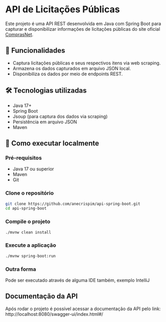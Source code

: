 # API de Licitações Públicas

Este projeto é uma API REST desenvolvida em Java com Spring Boot para capturar e disponibilizar informações de licitações públicas do site oficial [ComprasNet](http://comprasnet.gov.br/ConsultaLicitacoes/ConsLicitacaoDia.asp).

## 🧾 Funcionalidades

- Captura licitações públicas e seus respectivos itens via web scraping.
- Armazena os dados capturados em arquivo JSON local.
- Disponibiliza os dados por meio de endpoints REST.
  
## 🛠 Tecnologias utilizadas

- Java 17+
- Spring Boot
- Jsoup (para captura dos dados via scraping)
- Persistência em arquivo JSON
- Maven

## 🚀 Como executar localmente

### Pré-requisitos

- Java 17 ou superior
- Maven
- Git

### Clone o repositório

```bash
git clone https://github.com/anecrispim/api-spring-boot.git
cd api-spring-boot
```

### Compile o projeto

```bash
./mvnw clean install
```

### Execute a aplicação

```bash
./mvnw spring-boot:run
```

### Outra forma
Pode ser executado através de alguma IDE também, exemplo IntelliJ

## Documentação da API
Após rodar o projeto é possível acessar a documentação da API pelo link: http://localhost:8080/swagger-ui/index.html#/
